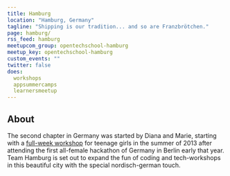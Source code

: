 ```yaml
---
title: Hamburg
location: "Hamburg, Germany"
tagline: "Shipping is our tradition... and so are Franzbrötchen."
page: hamburg/
rss_feed: hamburg
meetupcom_group: opentechschool-hamburg
meetup_key: opentechschool-hamburg
custom_events: ""
twitter: false
does:
  workshops
  appsummercamps
  learnersmeetup
---
```


## About

The second chapter in Germany was started by Diana and Marie,
starting with a [full-week workshop] for teenage girls in the summer of 2013
after attending the first all-female hackathon of Germany in
Berlin early that year. Team Hamburg is set out to expand the fun of
coding and tech-workshops in this beautiful city with the special
nordisch-german touch.

[full-week workshop]: http://app-summer-camp.opentechschool.org
